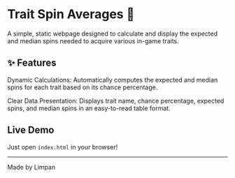 # Trait Spin Averages 🎴
A simple, static webpage designed to calculate and display the expected and median spins needed to acquire various in-game traits.

## ✨ Features
Dynamic Calculations: Automatically computes the expected and median spins for each trait based on its chance percentage.

Clear Data Presentation: Displays trait name, chance percentage, expected spins, and median spins in an easy-to-read table format.

## Live Demo
Just open `index.html` in your browser!

---

Made by Limpan
